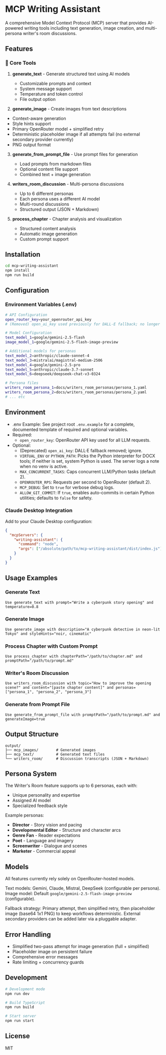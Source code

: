 # MCP Writing Assistant

A comprehensive Model Context Protocol (MCP) server that provides AI-powered writing tools including text generation, image creation, and multi-persona writer's room discussions.

## Features

### 🎯 Core Tools

1. **generate_text** - Generate structured text using AI models
   - Customizable prompts and context
   - System message support
   - Temperature and token control
   - File output option

2. **generate_image** - Create images from text descriptions
  - Context-aware generation
  - Style hints support
  - Primary OpenRouter model + simplified retry
  - Deterministic placeholder image if all attempts fail (no external secondary provider currently)
  - PNG output format

3. **generate_from_prompt_file** - Use prompt files for generation
   - Load prompts from markdown files
   - Optional content file support
   - Combined text + image generation

4. **writers_room_discussion** - Multi-persona discussions
   - Up to 6 different personas
   - Each persona uses a different AI model
   - Multi-round discussions
   - Structured output (JSON + Markdown)

5. **process_chapter** - Chapter analysis and visualization
   - Structured content analysis
   - Automatic image generation
   - Custom prompt support

## Installation

```bash
cd mcp-writing-assistant
npm install
npm run build
```

## Configuration

### Environment Variables (.env)
```bash
# API Configuration
open_router_key=your_openrouter_api_key
# (Removed) open_ai_key used previously for DALL-E fallback; no longer needed

# Model Configuration
text_model_1=google/gemini-2.5-flash
image_model_1=google/gemini-2.5-flash-image-preview

# Additional models for personas
text_model_2=anthropic/claude-sonnet-4
text_model_3=mistralai/magistral-medium-2506
text_model_4=google/gemini-2.5-pro
text_model_5=anthropic/claude-3.7-sonnet
text_model_6=deepseek/deepseek-chat-v3-0324

# Persona files
writers_room_persona_1=docs/writers_room_personas/persona_1.yaml
writers_room_persona_2=docs/writers_room_personas/persona_2.yaml
# ... etc
```

## Environment

- .env Example: See project root `.env.example` for a complete, documented template of required and optional variables.
- Required:
  - `open_router_key`: OpenRouter API key used for all LLM requests.
- Optional:
  - (Deprecated) `open_ai_key`: DALL·E fallback removed; ignore.
  - `VIRTUAL_ENV` or `PYTHON_PATH`: Picks the Python interpreter for DOCX tools; if neither is set, system Python is used. The server logs a note when no venv is active.
  - `MAX_CONCURRENT_TASKS`: Caps concurrent LLM/Python tasks (default 2).
  - `OPENROUTER_RPS`: Requests per second to OpenRouter (default 2).
  - `MCP_DEBUG`: Set to `true` for verbose debug logs.
  - `ALLOW_GIT_COMMIT`: If `true`, enables auto-commits in certain Python utilities; defaults to `false` for safety.


### Claude Desktop Integration

Add to your Claude Desktop configuration:

```json
{
  "mcpServers": {
    "writing-assistant": {
      "command": "node",
      "args": ["/absolute/path/to/mcp-writing-assistant/dist/index.js"]
    }
  }
}
```

## Usage Examples

### Generate Text
```
Use generate_text with prompt="Write a cyberpunk story opening" and temperature=0.8
```

### Generate Image
```
Use generate_image with description="A cyberpunk detective in neon-lit Tokyo" and styleHints="noir, cinematic"
```

### Process Chapter with Custom Prompt
```
Use process_chapter with chapterPath="/path/to/chapter.md" and promptPath="/path/to/prompt.md"
```

### Writer's Room Discussion
```
Use writers_room_discussion with topic="How to improve the opening scene?" and content="[paste chapter content]" and personas=["persona_1", "persona_2", "persona_3"]
```

### Generate from Prompt File
```
Use generate_from_prompt_file with promptPath="/path/to/prompt.md" and generateImage=true
```

## Output Structure

```
output/
├── mcp_images/        # Generated images
├── mcp_text/          # Generated text files
└── writers_room/      # Discussion transcripts (JSON + Markdown)
```

## Persona System

The Writer's Room feature supports up to 6 personas, each with:
- Unique personality and expertise
- Assigned AI model
- Specialized feedback style

Example personas:
- **Director** - Story vision and pacing
- **Developmental Editor** - Structure and character arcs
- **Genre Fan** - Reader expectations
- **Poet** - Language and imagery
- **Screenwriter** - Dialogue and scenes
- **Marketer** - Commercial appeal

## Models

All features currently rely solely on OpenRouter-hosted models.

Text models: Gemini, Claude, Mistral, DeepSeek (configurable per persona).
Image model: Default `google/gemini-2.5-flash-image-preview` (configurable).

Fallback strategy: Primary attempt, then simplified retry, then placeholder image (base64 1x1 PNG) to keep workflows deterministic. External secondary providers can be added later via a pluggable adapter.

## Error Handling

- Simplified two-pass attempt for image generation (full + simplified)
- Placeholder image on persistent failure
- Comprehensive error messages
- Rate limiting + concurrency guards

## Development

```bash
# Development mode
npm run dev

# Build TypeScript
npm run build

# Start server
npm run start
```

## License

MIT
